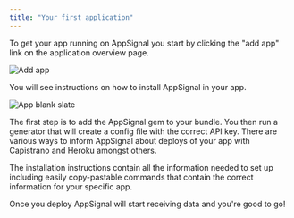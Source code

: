 ```yaml
---
title: "Your first application"
---
```


To get your app running on AppSignal you start by clicking the "add app"
link on the application overview page.

![Add app](/images/screenshots/add_app.png)

You will see instructions on how to install
AppSignal in your app.

![App blank slate](/images/screenshots/app_blank_slate.png)

The first step is to add the AppSignal gem to your bundle. You then
run a generator that will create a config file with the correct API key.
There are various ways to inform AppSignal about deploys of your app
with Capistrano and Heroku amongst others.

The installation instructions contain all the information needed to set
up including easily copy-pastable commands that contain the correct
information for your specific app.

Once you deploy AppSignal will start receiving data and you're good to
go!

